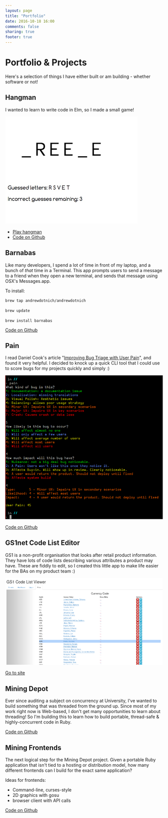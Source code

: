 ```yaml
---
layout: page
title: "Portfolio"
date: 2016-10-18 16:00
comments: false
sharing: true
footer: true
---
```

# Portfolio &amp; Projects

Here's a selection of things I have either built or am building - whether software or not!

## Hangman <i class='icon-elm'></i>

I wanted to learn to write code in Elm, so I made a small game!

<img src="/images/hangman.jpg">

* [Play hangman][hangman-game]
* [Code on Github][hangman-code]

## Barnabas <i class='icon-crystal'></i>

Like many developers, I spend a lot of time in front of my laptop, and a bunch of _that_ time in a Terminal.
This app prompts users to send a message to a friend when they open a new terminal, and sends that message
using OSX's Messages.app.

To install:

```
brew tap andrewdotnich/andrewdotnich

brew update

brew install barnabas
```

[Code on Github][barnabas-code]

## Pain <i class='icon-ruby'></i>

I read Daniel Cook's article "[Improving Bug Triage with User Pain][pain]", and found it very helpful.
I decided to knock up a quick CLI tool that I could use to score bugs for my projects quickly and simply :)

<img src="/images/pain.png">

[Code on Github][3]

## GS1net Code List Editor <i class='icon-javascript'></i>
GS1 is a non-profit organisation that looks after retail product information. They have lots of code lists describing various attributes a product may have. These are fiddly to edit, so I created this little app to make life easier for the BAs on my product team :)

<img src="/images/gs1_code_editor.png">

[Go to site][4]

## Mining Depot <i class='icon-ruby'></i>

Ever since auditing a subject on concurrency at University, I've wanted to build something that was threaded from the ground up. Since most of my work right now is Web-based, I don't get many opportunities to learn about threading! So I'm building this to learn how to build portable, thread-safe &amp; highly-concurrent code in Ruby.

[Code on Github][1]

## Mining Frontends <i class='icon-ruby'></i> <i class='icon-javascript'></i>

The next logical step for the Mining Depot project. Given a portable Ruby application that isn't tied to a hosting or distribution model, how many different frontends can I build for the exact same application?

Ideas for frontends:

* Command-line, curses-style
* 2D graphics with gosu
* browser client with API calls

[Code on Github][2]


[1]: http://github.com/anicholson/mining_depot
[2]: http://github.com/anicholson/mining_frontends
[3]: http://github.com/anicholson/pain
[4]: http://gs1net-codelist-editor.herokuapp.com/
[pain]: http://www.lostgarden.com/2008/05/improving-bug-triage-with-user-pain.html
[barnabas-code]: http://github.com/anicholson/barnabas
[hangman-code]: http://github.com/anicholson/elm-hangman
[hangman-game]: http://hangman.dotni.ch/
